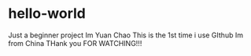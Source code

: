 # hello-world
Just a beginner project
Im Yuan Chao 
This is the 1st time i use GIthub
Im from China  THank you FOR WATCHING!!!
